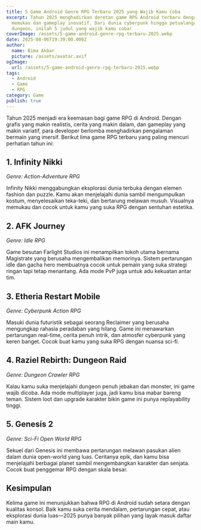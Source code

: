 ```yaml
---
title: 5 Game Android Genre RPG Terbaru 2025 yang Wajib Kamu Coba
excerpt: Tahun 2025 menghadirkan deretan game RPG Android terbaru dengan grafis
  memukau dan gameplay inovatif. Dari dunia cyberpunk hingga petualangan
  dungeon, inilah 5 judul yang wajib kamu coba!
coverImage: /assets/5-game-android-genre-rpg-terbaru-2025.webp
date: 2025-08-06T19:39:00.000Z
author:
  name: Bima Akbar
  picture: /assets/avatar.avif
ogImage:
  url: /assets/5-game-android-genre-rpg-terbaru-2025.webp
tags:
  - Android
  - Game
  - RPG
category: Game
publish: true
---
```

Tahun 2025 menjadi era keemasan bagi game RPG di Android. Dengan grafis yang makin realistis, cerita yang makin dalam, dan gameplay yang makin variatif, para developer berlomba menghadirkan pengalaman bermain yang imersif. Berikut lima game RPG terbaru yang paling mencuri perhatian tahun ini:

## 1\. **Infinity Nikki**

_Genre: Action-Adventure RPG_

Infinity Nikki menggabungkan eksplorasi dunia terbuka dengan elemen fashion dan puzzle. Kamu akan menjelajahi dunia sambil mengumpulkan kostum, menyelesaikan teka-teki, dan bertarung melawan musuh. Visualnya memukau dan cocok untuk kamu yang suka RPG dengan sentuhan estetika.

## 2\. **AFK Journey**

_Genre: Idle RPG_

Game besutan Farlight Studios ini menampilkan tokoh utama bernama Magistrate yang berusaha mengembalikan memorinya. Sistem pertarungan idle dan gacha hero membuatnya cocok untuk pemain yang suka strategi ringan tapi tetap menantang. Ada mode PvP juga untuk adu kekuatan antar tim.

## 3\. **Etheria Restart Mobile**

_Genre: Cyberpunk Action RPG_

Masuki dunia futuristik sebagai seorang Reclaimer yang berusaha mengungkap rahasia peradaban yang hilang. Game ini menawarkan pertarungan real-time, cerita penuh intrik, dan atmosfer cyberpunk yang keren banget. Cocok buat kamu yang suka RPG dengan nuansa sci-fi.

## 4\. **Raziel Rebirth: Dungeon Raid**

_Genre: Dungeon Crawler RPG_

Kalau kamu suka menjelajahi dungeon penuh jebakan dan monster, ini game wajib dicoba. Ada mode multiplayer juga, jadi kamu bisa mabar bareng teman. Sistem loot dan upgrade karakter bikin game ini punya replayability tinggi.

## 5\. **Genesis 2**

_Genre: Sci-Fi Open World RPG_

Sekuel dari Genesis ini membawa pertarungan melawan pasukan alien dalam dunia open-world yang luas. Ceritanya epik, dan kamu bisa menjelajahi berbagai planet sambil mengembangkan karakter dan senjata. Cocok buat penggemar RPG dengan skala besar.

## Kesimpulan

Kelima game ini menunjukkan bahwa RPG di Android sudah setara dengan kualitas konsol. Baik kamu suka cerita mendalam, pertarungan cepat, atau eksplorasi dunia luas—2025 punya banyak pilihan yang layak masuk daftar main kamu.